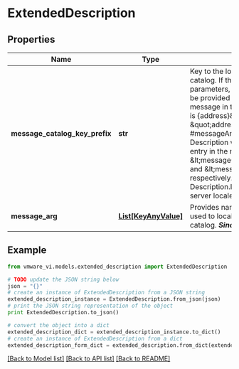 # ExtendedDescription


## Properties
Name | Type | Description | Notes
------------ | ------------- | ------------- | -------------
**message_catalog_key_prefix** | **str** | Key to the localized message string in the catalog.  If the localized string contains parameters, values to the parameters will be provided in #messageArg. E.g: If the message in the catalog is \&quot;IP address is {address}\&quot;, value for \&quot;address\&quot; will be provided by #messageArg. Both summary and label in Description will have a corresponding entry in the message catalog with the keys &amp;lt;messageCatalogKeyPrefix&amp;gt;.summary and &amp;lt;messageCatalogKeyPrefix&amp;gt;.label respectively. Description.summary and Description.label will contain the strings in server locale.  ***Since:*** vSphere API 4.0  | 
**message_arg** | [**List[KeyAnyValue]**](KeyAnyValue.md) | Provides named arguments that can be used to localize the message in the catalog.  ***Since:*** vSphere API 4.0  | [optional] 

## Example

```python
from vmware_vi.models.extended_description import ExtendedDescription

# TODO update the JSON string below
json = "{}"
# create an instance of ExtendedDescription from a JSON string
extended_description_instance = ExtendedDescription.from_json(json)
# print the JSON string representation of the object
print ExtendedDescription.to_json()

# convert the object into a dict
extended_description_dict = extended_description_instance.to_dict()
# create an instance of ExtendedDescription from a dict
extended_description_form_dict = extended_description.from_dict(extended_description_dict)
```
[[Back to Model list]](../README.md#documentation-for-models) [[Back to API list]](../README.md#documentation-for-api-endpoints) [[Back to README]](../README.md)


